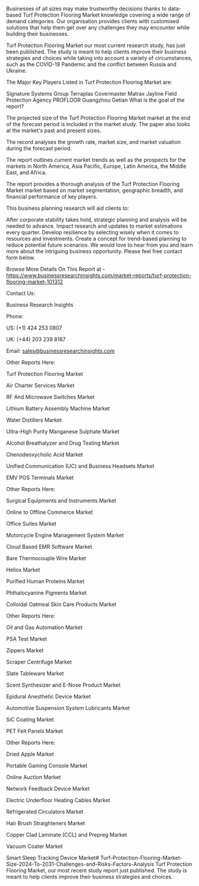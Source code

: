Businesses of all sizes may make trustworthy decisions thanks to data-based Turf Protection Flooring Market knowledge covering a wide range of demand categories. Our organisation provides clients with customised solutions that help them get over any challenges they may encounter while building their businesses.

Turf Protection Flooring Market our most current research study, has just been published. The study is meant to help clients improve their business strategies and choices while taking into account a variety of circumstances, such as the COVID-19 Pandemic and the conflict between Russia and Ukraine.

The Major Key Players Listed in Turf Protection Flooring Market are:

Signature Systems Group
Terraplas
Covermaster
Matrax
Jayline
Field Protection Agency
PROFLOOR
Guangzhou Getian
What is the goal of the report?

The projected size of the Turf Protection Flooring Market market at the end of the forecast period is included in the market study. The paper also looks at the market's past and present sizes. 

The record analyses the growth rate, market size, and market valuation during the forecast period.

The report outlines current market trends as well as the prospects for the markets in North America, Asia Pacific, Europe, Latin America, the Middle East, and Africa.

The report provides a thorough analysis of the Turf Protection Flooring Market market based on market segmentation, geographic breadth, and financial performance of key players.

This business planning research will aid clients to:

After corporate stability takes hold, strategic planning and analysis will be needed to advance.
Impact research and updates to market estimations every quarter.
Develop resilience by selecting wisely when it comes to resources and investments.
Create a concept for trend-based planning to reduce potential future scenarios.
We would love to hear from you and learn more about the intriguing business opportunity. Please feel free contact form below.

Browse More Details On This Report at - https://www.businessresearchinsights.com/market-reports/turf-protection-flooring-market-101312

Contact Us: 

Business Research Insights

Phone:

US: (+1) 424 253 0807

UK: (+44) 203 239 8187

Email: sales@businessresearchinsights.com

Other Reports Here:

Turf Protection Flooring Market

Air Charter Services Market

RF And Microwave Switches Market

Lithium Battery Assembly Machine Market

Water Distillers Market

Ultra-High Purity Manganese Sulphate Market

Alcohol Breathalyzer and Drug Testing Market

Chenodeoxycholic Acid Market

Unified Communication (UC) and Business Headsets Market

EMV POS Terminals Market

Other Reports Here:

Surgical Equipments and Instruments Market

Online to Offline Commerce Market

Office Suites Market

Motorcycle Engine Management System Market

Cloud Based EMR Software Market

Bare Thermocouple Wire Market

Heliox Market

Purified Human Proteins Market

Phthalocyanine Pigments Market

Colloidal Oatmeal Skin Care Products Market

Other Reports Here:

Oil and Gas Automation Market

PSA Test Market

Zippers Market

Scraper Centrifuge Market

Slate Tableware Market

Scent Synthesizer and E-Nose Product Market

Epidural Anesthetic Device Market

Automotive Suspension System Lubricants Market

SiC Coating Market

PET Felt Panels Market

Other Reports Here:

Dried Apple Market

Portable Gaming Console Market

Online Auction Market

Network Feedback Device Market

Electric Underfloor Heating Cables Market

Refrigerated Circulators Market

Hair Brush Straighteners Market

Copper Clad Laminate (CCL) and Prepreg Market

Vacuum Coater Market

Smart Sleep Tracking Device Market# Turf-Protection-Flooring-Market-Size-2024-To-2031-Challenges-and-Risks-Factors-Analysis
Turf Protection Flooring Market, our most recent study report just published. The study is meant to help clients improve their business strategies and choices.
